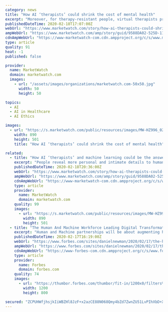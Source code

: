 ```yaml
---
category: news
title: "How AI ‘therapists’ could shrink the cost of mental health"
excerpt: "Moreover, for therapy-resistant people, virtual therapists present a unique solution ... David Luxton, a clinical psychologist and an authority on the ethics of artificial intelligence in behavioral- and mental-health care, is concerned about these questions and more. “Who is controlling the technology?” he says. “I would be reluctant ..."
publishedDateTime: 2020-02-18T17:07:00Z
webUrl: "https://www.marketwatch.com/story/how-ai-therapists-could-shrink-the-cost-of-mental-health-2020-02-18?siteid=bigcharts&dist=bigcharts"
ampWebUrl: "https://www.marketwatch.com/amp/story/guid/9588DA02-525D-11EA-B5C7-52AF3B60D99D"
cdnAmpWebUrl: "https://www-marketwatch-com.cdn.ampproject.org/c/s/www.marketwatch.com/amp/story/guid/9588DA02-525D-11EA-B5C7-52AF3B60D99D"
type: article
quality: 91
heat: -1
published: false

provider:
  name: MarketWatch
  domain: marketwatch.com
  images:
    - url: "/assets/images/organizations/marketwatch.com-50x50.jpg"
      width: 50
      height: 50

topics:
  - AI
  - AI in Healthcare
  - AI Ethics

images:
  - url: "https://s.marketwatch.com/public/resources/images/MW-HZ996_0220_b_ZH_20200210144803.jpg"
    width: 890
    height: 501
    title: "How AI ‘therapists’ could shrink the cost of mental health"

related:
  - title: "How AI ‘therapists’ and machine learning could be the answer to affordable mental health care"
    excerpt: "People reveal more personal and intimate details to human-like apps and bots that can ‘sense’ emotions and concerns."
    publishedDateTime: 2020-02-18T20:36:00Z
    webUrl: "https://www.marketwatch.com/story/how-ai-therapists-could-shrink-the-cost-of-mental-health-2020-02-18"
    ampWebUrl: "https://www.marketwatch.com/amp/story/guid/9588DA02-525D-11EA-B5C7-52AF3B60D99D"
    cdnAmpWebUrl: "https://www-marketwatch-com.cdn.ampproject.org/c/s/www.marketwatch.com/amp/story/guid/9588DA02-525D-11EA-B5C7-52AF3B60D99D"
    type: article
    provider:
      name: MarketWatch
      domain: marketwatch.com
    quality: 99
    images:
      - url: "https://s.marketwatch.com/public/resources/images/MW-HZ996_0220_b_ZH_20200210144803.jpg"
        width: 890
        height: 501
  - title: "The Human And Machine Workforce Leading Digital Transformation"
    excerpt: "Human and Machine partnerships will be about augmenting human potential to make people more productive and customer experiences better. A look at how augmenting humans will drive the next wave of digital transformation."
    publishedDateTime: 2020-02-17T16:19:00Z
    webUrl: "https://www.forbes.com/sites/danielnewman/2020/02/17/the-human-and-machine-workforce-leading-digital-transformation/"
    ampWebUrl: "https://www.forbes.com/sites/danielnewman/2020/02/17/the-human-and-machine-workforce-leading-digital-transformation/amp/"
    cdnAmpWebUrl: "https://www-forbes-com.cdn.ampproject.org/c/s/www.forbes.com/sites/danielnewman/2020/02/17/the-human-and-machine-workforce-leading-digital-transformation/amp/"
    type: article
    provider:
      name: Forbes
      domain: forbes.com
    quality: 74
    images:
      - url: "https://thumbor.forbes.com/thumbor/fit-in/1200x0/filters%3Aformat%28jpg%29/https%3A%2F%2Fspecials-images.forbesimg.com%2Fimageserve%2F1071760110%2F0x0.jpg"
        width: 1200
        height: 800

secured: "ZCPUHWfjhsjkIiWBZHl8JzF+x2azCE88N068Qmy4bZd7ZwnZU51LvPIhXbD+XmHxsfGR/+qSfXyl7Pj/4HFEJtmjJOA2V8h4WbG3lhsKUCrnsrKo01On/+0UxHUyWcegDgWgYzs9tvfZXcAaxxAoKYYbnaOA30GAPr1Ddg5qA/7acnvc/7MLJmvwbwLVocyI9y09YAUFR/Lwg34cdzKoUfKH4dLO9LTJCgHzSevTubQBMp+uYZQaG72YGAT8uhXIB45p2lp45HA4kXI4rAPRG3qbpd6n0p/5Hhu+U/I0hlWAYkEQqgpc/E6bhhrBfIfc;3KlZ3qYEbeU0WOIKCu+Dkg=="
---
```


